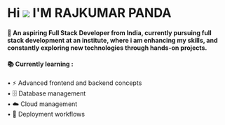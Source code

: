 # Hi  <img src="https://user-images.githubusercontent.com/18350557/176309783-0785949b-9127-417c-8b55-ab5a4333674e.gif"/> I'M  RAJKUMAR PANDA

#### 🌱 An aspiring Full Stack Developer from India, currently pursuing full stack development at an institute, where i am enhancing my skills, and constantly exploring new technologies through hands-on projects.

#### 📚 Currently learning :
• ⚡ Advanced frontend and backend concepts  
• 🗄️ Database management  
• ☁️ Cloud management  
• 🚀 Deployment workflows
